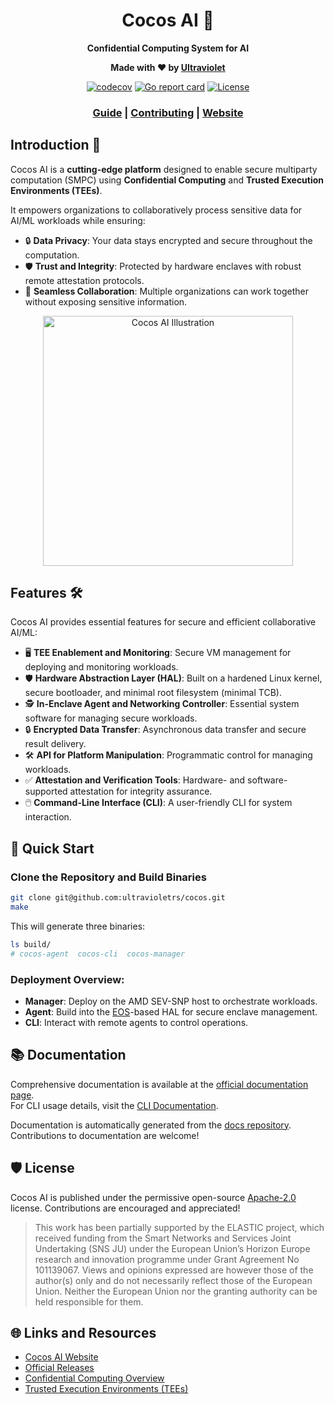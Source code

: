 <div align="center">

# Cocos AI 🥥

**Confidential Computing System for AI**

**Made with ❤️ by [Ultraviolet](https://ultraviolet.rs/)**

[![codecov](https://codecov.io/gh/ultravioletrs/cocos/graph/badge.svg?token=HX01LR01K9)](https://codecov.io/gh/ultravioletrs/cocos)
[![Go report card](https://goreportcard.com/badge/github.com/ultravioletrs/cocos)](https://goreportcard.com/report/github.com/ultravioletrs/cocos)
[![License](https://img.shields.io/badge/license-Apache--2.0-blue)](LICENSE)

### [Guide](https://docs.cocos.ultraviolet.rs) | [Contributing](CONTRIBUTING.md) | [Website](https://cocos.ai/)

</div>

## Introduction 🚀

Cocos AI is a **cutting-edge platform** designed to enable secure multiparty computation (SMPC) using **Confidential Computing** and **Trusted Execution Environments (TEEs)**.

It empowers organizations to collaboratively process sensitive data for AI/ML workloads while ensuring:

- 🔒 **Data Privacy**: Your data stays encrypted and secure throughout the computation.
- 🛡️ **Trust and Integrity**: Protected by hardware enclaves with robust remote attestation protocols.
- 🤝 **Seamless Collaboration**: Multiple organizations can work together without exposing sensitive information.

<p align="center">
  <img src="https://cocos.ai/images/Collaborative%20AI.drawio.svg" alt="Cocos AI Illustration" width="400" height="400">
</p>

## Features 🛠️

Cocos AI provides essential features for secure and efficient collaborative AI/ML:

- 🖥️ **TEE Enablement and Monitoring**: Secure VM management for deploying and monitoring workloads.
- 🛡️ **Hardware Abstraction Layer (HAL)**: Built on a hardened Linux kernel, secure bootloader, and minimal root filesystem (minimal TCB).
- 🕵️ **In-Enclave Agent and Networking Controller**: Essential system software for managing secure workloads.
- 🔒 **Encrypted Data Transfer**: Asynchronous data transfer and secure result delivery.
- 🛠️ **API for Platform Manipulation**: Programmatic control for managing workloads.
- ✅ **Attestation and Verification Tools**: Hardware- and software-supported attestation for integrity assurance.
- 🖱️ **Command-Line Interface (CLI)**: A user-friendly CLI for system interaction.

## 🚀 Quick Start

### Clone the Repository and Build Binaries
```bash
git clone git@github.com:ultravioletrs/cocos.git
make
```

This will generate three binaries:
```bash
ls build/
# cocos-agent  cocos-cli  cocos-manager
```

### Deployment Overview:
- **Manager**: Deploy on the AMD SEV-SNP host to orchestrate workloads.
- **Agent**: Build into the [EOS](https://github.com/ultravioletrs/eos)-based HAL for secure enclave management.
- **CLI**: Interact with remote agents to control operations.

## 📚 Documentation

Comprehensive documentation is available at the [official documentation page](https://docs.cocos.ultraviolet.rs).  
For CLI usage details, visit the [CLI Documentation](https://docs.cocos.ultraviolet.rs/cli).

Documentation is automatically generated from the [docs repository](https://github.com/ultravioletrs/docs). Contributions to documentation are welcome!

## 🛡️ License

Cocos AI is published under the permissive open-source [Apache-2.0](LICENSE) license. Contributions are encouraged and appreciated!

> This work has been partially supported by the ELASTIC project, which received funding from the Smart Networks and Services Joint Undertaking (SNS JU) under the European Union’s Horizon Europe research and innovation programme under Grant Agreement No 101139067. Views and opinions expressed are however those of the author(s) only and do not necessarily reflect those of the European Union. Neither the European Union nor the granting authority can be held responsible for them.

## 🌐 Links and Resources

- [Cocos AI Website](https://cocos.ai/)
- [Official Releases](https://github.com/ultravioletrs/cocos/releases)
- [Confidential Computing Overview](https://confidentialcomputing.io/white-papers-reports/)
- [Trusted Execution Environments (TEEs)](https://en.wikipedia.org/wiki/Trusted_execution_environment)

